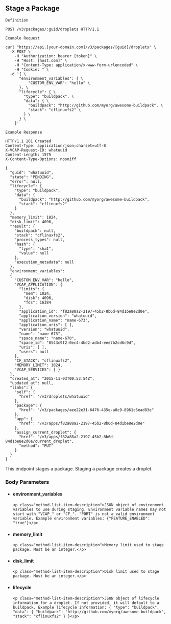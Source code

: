 ## Stage a Package

```
Definition
```

```http
POST /v3/packages/:guid/droplets HTTP/1.1
```

```
Example Request
```

```shell
curl "https://api.[your-domain.com]/v3/packages/[guid]/droplets" \
  -X POST \
 	-H "Authorization: bearer [token]" \
 	-H "Host: [host.com]" \
 	-H "Content-Type: application/x-www-form-urlencoded" \
 	-H "Cookie: " \
  -d '{ \
      "environment_variables": { \
          "CUSTOM_ENV_VAR": "hello" \
      }, \
      "lifecycle": { \
        "type": "buildpack", \
        "data": { \
          "buildpack": "http://github.com/myorg/awesome-buildpack", \
          "stack": "cflinuxfs2" \
        } \
      } \
    }'
```

```
Example Response
```

```http
HTTP/1.1 201 Created
Content-Type: application/json;charset=utf-8
X-VCAP-Request-ID: whatuuid
Content-Length: 1575
X-Content-Type-Options: nosniff

{
  "guid": "whatuuid",
  "state": "PENDING",
  "error": null,
  "lifecycle": {
    "type": "buildpack",
    "data": {
      "buildpack": "http://github.com/myorg/awesome-buildpack",
      "stack": "cflinuxfs2"
    }
  },
  "memory_limit": 1024,
  "disk_limit": 4096,
  "result": {
    "buildpack": null,
    "stack": "cflinuxfs2",
    "process_types": null,
    "hash": {
      "type": "sha1",
      "value": null
    },
    "execution_metadata": null
  },
  "environment_variables":
  {
    "CUSTOM_ENV_VAR": "hello",
    "VCAP_APPLICATION": {
      "limits": {
        "mem": 1024,
        "disk": 4096,
        "fds": 16384
      },
      "application_id": "f82a88a2-2197-45b2-8b6d-84d1be8e2d0e",
      "application_version": "whatuuid",
      "application_name": "name-673",
      "application_uris": [ ],
      "version": "whatuuid",
      "name": "name-673",
      "space_name": "name-670",
      "space_id": "8543c9f2-0ec4-4bd2-adb4-eee7b2cd6c9d",
      "uris": [ ],
      "users": null
    },
    "CF_STACK": "cflinuxfs2",
    "MEMORY_LIMIT": 1024,
    "VCAP_SERVICES": { }
  },
  "created_at": "2015-11-03T00:53:54Z",
  "updated_at": null,
  "links": {
    "self": {
      "href": "/v3/droplets/whatuuid"
    },
    "package": {
      "href": "/v3/packages/aee22e31-6476-435e-a8c9-8961c6ead83e"
    },
    "app": {
      "href": "/v3/apps/f82a88a2-2197-45b2-8b6d-84d1be8e2d0e"
    },
    "assign_current_droplet": {
      "href": "/v3/apps/f82a88a2-2197-45b2-8b6d-84d1be8e2d0e/current_droplet",
      "method": "PUT"
    }
  }
}
```

This endpoint stages a package. Staging a package creates a droplet.

### Body Parameters

<ul class="method-list-group">
  <li class="method-list-item">
    <h4 class="method-list-item-label">environment_variables</h4>

    <p class="method-list-item-description">JSON object of environment variables to use during staging. Environment variable names may not start with "VCAP_" or "CF_". "PORT" is not a valid environment variable. Example environment variables: {"FEATURE_ENABLED": "true"}</p>
  </li>
  <li class="method-list-item">
    <h4 class="method-list-item-label">memory_limit</h4>

    <p class="method-list-item-description">Memory limit used to stage package. Must be an integer.</p>
  </li>
  <li class="method-list-item">
    <h4 class="method-list-item-label">disk_limit</h4>

    <p class="method-list-item-description">Disk limit used to stage package. Must be an integer.</p>
  </li>
  <li class="method-list-item">
    <h4 class="method-list-item-label">lifecycle</h4>

    <p class="method-list-item-description">JSON object of lifecycle information for a droplet. If not provided, it will default to a buildpack. Example lifecycle information: { "type": "buildpack", "data": { "buildpack": "http://github.com/myorg/awesome-buildpack", "stack": "cflinuxfs2" } }</p>
  </li>
</ul>
